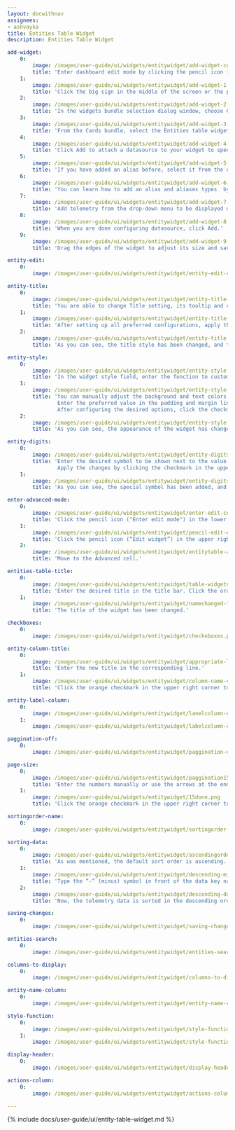 ```yaml
---
layout: docwithnav
assignees:
- ashvayka 
title: Entities Table Widget
description: Entities Table Widget

add-widget:
    0:
        image: /images/user-guide/ui/widgets/entitywidget/add-widget-ce.png
        title: 'Enter dashboard edit mode by clicking the pencil icon in the lower right corner of the screen.'
    1:
        image: /images/user-guide/ui/widgets/entitywidget/add-widget-1-ce.png
        title: 'Click the big sign in the middle of the screen or the plus icon ("Add new widget") in the lower right corner of the screen. From the drop-up menu, select Create new widget.'
    2:
        image: /images/user-guide/ui/widgets/entitywidget/add-widget-2-ce.png
        title: 'In the widgets bundle selection dialog window, choose Cards.'
    3:
        image: /images/user-guide/ui/widgets/entitywidget/add-widget-3-ce.png
        title: 'From the Cards bundle, select the Entities table widget.'
    4:
        image: /images/user-guide/ui/widgets/entitywidget/add-widget-4-ce.png
        title: 'Click Add to attach a datasource to your widget to specify entity from which we will receive telemetry data.'
    5:
        image: /images/user-guide/ui/widgets/entitywidget/add-widget-5-ce.png
        title: 'If you have added an alias before, select it from the drop-down menu. If not, click "Create a new one!".'
    6:
        image: /images/user-guide/ui/widgets/entitywidget/add-widget-6-ce.png
        title: 'You can learn how to add an alias and aliases types  by following the link below the screenshots section. After configuring the alias settings, click Add.'
    7:
        image: /images/user-guide/ui/widgets/entitywidget/add-widget-7-ce.png
        title: 'Add telemetry from the drop-down menu to be displayed on the widget.'
    8:
        image: /images/user-guide/ui/widgets/entitywidget/add-widget-8-ce.png
        title: 'When you are done configuring datasource, click Add.'
    9:
        image: /images/user-guide/ui/widgets/entitywidget/add-widget-9-ce.png
        title: 'Drag the edges of the widget to adjust its size and save all applied changes by clicking the checkmark in the lower right corner of the screen.'

entity-edit:
    0:
        image: /images/user-guide/ui/widgets/entitywidget/entity-edit-ce.png

entity-title:
    0:
        image: /images/user-guide/ui/widgets/entitywidget/entity-title-ce.png
        title: 'You are able to change Title setting, its tooltip and customize title style. In addition, you can add an icon and adjust its settings.'
    1:
        image: /images/user-guide/ui/widgets/entitywidget/entity-title-1-ce.png
        title: 'After setting up all preferred configurations, apply the changes by clicking the checkmark in the upper right corner of the screen.'
    2:
        image: /images/user-guide/ui/widgets/entitywidget/entity-title-2-ce.png
        title: 'As you can see, the title style has been changed, and the custom has been added icon next to it. To save all applied changes, click the checkmark in the lower right corner of the screen.'

entity-style:
    0:
        image: /images/user-guide/ui/widgets/entitywidget/entity-style-ce.png
        title: 'In the widget style field, enter the function to customize the appearance of the widget.'
    1:
        image: /images/user-guide/ui/widgets/entitywidget/entity-style-1-ce.png
        title: 'You can manually adjust the background and text colors by clicking the corresponding circles and moving sliders to select the color you want. 
                Enter the preferred value in the padding and margin lines.
                After configuring the desired options, click the checkmark in the upper right corner of the screen.'
    2:
        image: /images/user-guide/ui/widgets/entitywidget/entity-style-2-ce.png
        title: 'As you can see, the appearance of the widget has changed. To save all applied changes, click the checkmark in the lower right corner of the screen.'

entity-digits:
    0:
        image: /images/user-guide/ui/widgets/entitywidget/entity-digits-ce.png
        title: 'Enter the desired symbol to be shown next to the value. Enter the number of the digits to be displayed after the floating point number. 
                Apply the changes by clicking the checkmark in the upper right corner of the screen.'
    1:
        image: /images/user-guide/ui/widgets/entitywidget/entity-digits-1-ce.png
        title: 'As you can see, the special symbol has been added, and the number of digits has been changed.'

enter-advanced-mode:
    0:
        image: /images/user-guide/ui/widgets/entitywidget/enter-edit-ce.png
        title: 'Click the pencil icon ("Enter edit mode") in the lower right corner of the screen.'
    1:
        image: /images/user-guide/ui/widgets/entitywidget/pencil-edit-enter.png
        title: 'Click the pencil icon (“Edit widget”) in the upper right corner of the Entity Table widget itself.'
    2:
        image: /images/user-guide/ui/widgets/entitywidget/entitytable-advncd.png
        title: 'Move to the Advanced cell.'

entities-table-title:
    0:
        image: /images/user-guide/ui/widgets/entitywidget/table-widgetname-advncd.png
        title: 'Enter the desired title in the title bar. Click the orange checkmark in the upper right corner.'
    1:
        image: /images/user-guide/ui/widgets/entitywidget/namechanged-table-advncd.png
        title: 'The title of the widget has been changed.'

checkboxes:
    0:
        image: /images/user-guide/ui/widgets/entitywidget/checkoboxes.png

entity-column-title:
    0:
        image: /images/user-guide/ui/widgets/entitywidget/appropriate-line-clumn-title.png
        title: 'Enter the new title in the corresponding line.'
    1:
        image: /images/user-guide/ui/widgets/entitywidget/column-name-changed.png
        title: 'Click the orange checkmark in the upper right corner to apply changes. An entity column title has been changed.'

entity-label-column:
    0:
        image: /images/user-guide/ui/widgets/entitywidget/lanelcolumn-name-input.png
    1:
        image: /images/user-guide/ui/widgets/entitywidget/labelcolumn-added.png

paggination-off:
    0:
        image: /images/user-guide/ui/widgets/entitywidget/paggination-off.png

page-size:
    0:
        image: /images/user-guide/ui/widgets/entitywidget/paggination15.png
        title: 'Enter the numbers manually or use the arrows at the end of the line.'
    1:
        image: /images/user-guide/ui/widgets/entitywidget/15done.png
        title: 'Click the orange checkmark in the upper right corner to apply the changes. The page will now have the desired number of items as shown in our table widget.'

sortingorder-name:
    0:
        image: /images/user-guide/ui/widgets/entitywidget/sortingorder-name.png

sorting-data:
    0:
        image: /images/user-guide/ui/widgets/entitywidget/ascendingorder.png
        title: 'As was mentioned, the default sort order is ascending.'
    1:
        image: /images/user-guide/ui/widgets/entitywidget/descending-minus.png
        title: 'Type the “-” (minus) symbol in front of the data key name in the Default sort order line. Click the orange checkmark in the upper right corner to apply the changes'
    2:
        image: /images/user-guide/ui/widgets/entitywidget/descending-done.png
        title: 'Now, the telemetry data is sorted in the descending order we needed.'

saving-changes:
    0:
        image: /images/user-guide/ui/widgets/entitywidget/saving-changes.png

entities-search:
    0:
        image: /images/user-guide/ui/widgets/entitywidget/entities-search-ce.png

columns-to-display:
    0:
        image: /images/user-guide/ui/widgets/entitywidget/columns-to-display-ce.png

entity-name-column:
    0:
        image: /images/user-guide/ui/widgets/entitywidget/entity-name-column-ce.png

style-function:
    0:
        image: /images/user-guide/ui/widgets/entitywidget/style-function-сe.png
    1:
        image: /images/user-guide/ui/widgets/entitywidget/style-function-1-сe.png

display-header:
    0:
        image: /images/user-guide/ui/widgets/entitywidget/display-header-ce.png

actions-column:
    0:
        image: /images/user-guide/ui/widgets/entitywidget/actions-column-ce.png

---
```


{% include docs/user-guide/ui/entity-table-widget.md %}